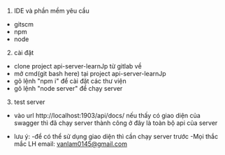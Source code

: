 1. IDE và phần mềm yêu cầu

- gitscm
- npm
- node

2. cài đặt

- clone project api-server-learnJp từ gitlab về
- mở cmd(git bash here) tại project api-server-learnJp
- gõ lệnh "npm i" để cài đặt các thư viện
- gõ lệnh "node server" để chạy server

3. test server

- vào url http://localhost:1903/api/docs/ nếu thấy có
  giao diện của swagger thì đã chạy server thành công
  ở đây là toàn bộ api của server

* lưu ý:
  -để có thể sử dụng giao diện thì cần chạy server trước
  -Mọi thắc mắc LH email: vanlam0145@gmail.com
